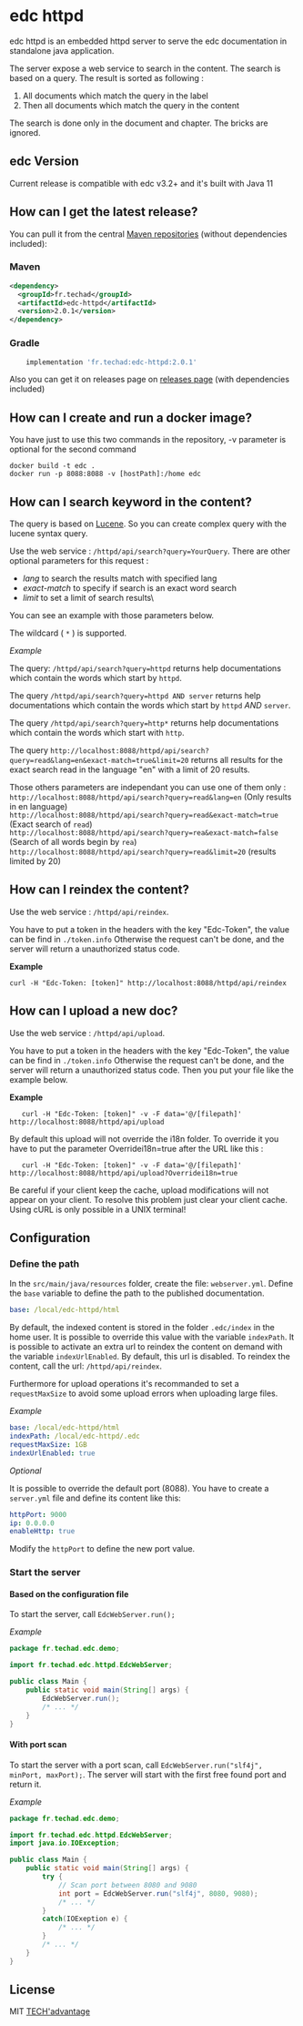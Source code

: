 # edc httpd 

edc httpd is an embedded httpd server to serve the edc documentation in standalone java application.

The server expose a web service to search in the content. The search is based on a query. The result is sorted as following : 

1. All documents which match the query in the label
1. Then all documents which match the query in the content

The search is done only in the document and chapter. The bricks are ignored.

## edc Version

Current release is compatible with edc v3.2+ and it's built with Java 11

## How can I get the latest release?

You can pull it from the central [Maven repositories](https://mvnrepository.com/artifact/fr.techad/edc-httpd) (without dependencies included):
### Maven
```xml
<dependency>
  <groupId>fr.techad</groupId>
  <artifactId>edc-httpd</artifactId>
  <version>2.0.1</version>
</dependency>
```

### Gradle
```groovy
    implementation 'fr.techad:edc-httpd:2.0.1'
```
Also you can get it on releases page on [releases page](https://github.com/tech-advantage/edc-httpd/releases) (with dependencies included)

## How can I create and run a docker image?
You have just to use this two commands in the repository, -v parameter is optional for the second command
```Shell
docker build -t edc .
docker run -p 8088:8088 -v [hostPath]:/home edc
```

## How can I search keyword in the content?
The query is based on [Lucene](https://lucene.apache.org/). So you can create complex query with the lucene syntax query.


Use the web service : `/httpd/api/search?query=YourQuery`.
There are other optional parameters for this request :
- _lang_ to search the results match with specified lang
- _exact-match_ to specify if search is an exact word search
- _limit_ to set a limit of search results\

You can see an example with those parameters below.

The wildcard ( `*` ) is supported.

*Example*

The query: `/httpd/api/search?query=httpd` returns help documentations which contain the words which start by `httpd`.

The query `/httpd/api/search?query=httpd AND server` returns help documentations which contain the words which start by `httpd` *AND* `server`.

The query `/httpd/api/search?query=http*` returns help documentations which contain the words which start with `http`.

The query  `http://localhost:8088/httpd/api/search?query=read&lang=en&exact-match=true&limit=20` returns all results for the exact search read in the language "en" with a limit of 20 results.

Those others parameters are independant you can use one of them only :\
`http://localhost:8088/httpd/api/search?query=read&lang=en` (Only results in en language)\
`http://localhost:8088/httpd/api/search?query=read&exact-match=true` (Exact search of `read`)\
`http://localhost:8088/httpd/api/search?query=rea&exact-match=false` (Search of all words begin by `rea`)\
`http://localhost:8088/httpd/api/search?query=read&limit=20` (results limited by 20)
## How can I reindex the content?

Use the web service : `/httpd/api/reindex`.

You have to put a token in the headers with the key "Edc-Token", the value can be find in `./token.info`
Otherwise the request can't be done, and the server will return a unauthorized status code.

**Example**
```Shell
curl -H "Edc-Token: [token]" http://localhost:8088/httpd/api/reindex
```
## How can I upload a new doc?
Use the web service : `/httpd/api/upload`.

You have to put a token in the headers with the key "Edc-Token", the value can be find in `./token.info`
Otherwise the request can't be done, and the server will return a unauthorized status code.
Then you put your file like the example below.

**Example**
```Shell
   curl -H "Edc-Token: [token]" -v -F data='@/[filepath]' http://localhost:8088/httpd/api/upload
```

By default this upload will not override the i18n folder. To override it you have to put the parameter Overridei18n=true after the URL like this :
```Shell
   curl -H "Edc-Token: [token]" -v -F data='@/[filepath]' http://localhost:8088/httpd/api/upload?Overridei18n=true
```
Be careful if your client keep the cache, upload modifications will not appear on your client. To resolve this problem just clear your client cache.
Using cURL is only possible in a UNIX terminal!
## Configuration

### Define the path

In the `src/main/java/resources` folder, create the file: `webserver.yml`.
Define the `base` variable to define the path to the published documentation.

```yaml
base: /local/edc-httpd/html
```

By default, the indexed content is stored in the folder `.edc/index` in the home user. It is possible to override this value with the variable `indexPath`.
It is possible to activate an extra url to reindex the content on demand with the variable `indexUrlEnabled`. By default, this url is disabled. To reindex the content, call the url: `/httpd/api/reindex`.

Furthermore for upload operations it's recommanded to set a `requestMaxSize` to avoid some upload errors when uploading large files.

*Example*

```yaml
base: /local/edc-httpd/html
indexPath: /local/edc-httpd/.edc
requestMaxSize: 1GB
indexUrlEnabled: true
```

*Optional*

It is possible to override the default port (8088). You have to create a `server.yml` file and define its content like this:

```yaml
httpPort: 9000
ip: 0.0.0.0
enableHttp: true
```

Modify the `httpPort` to define the new port value.

### Start the server

#### Based on the configuration file

To start the server, call `EdcWebServer.run();`

*Example*

```java
package fr.techad.edc.demo;

import fr.techad.edc.httpd.EdcWebServer;

public class Main {
    public static void main(String[] args) {
        EdcWebServer.run();
        /* ... */
    }
}
```
#### With port scan

To start the server with a port scan, call `EdcWebServer.run("slf4j", minPort, maxPort);`.
The server will start with the first free found port and return it.

*Example*

```java
package fr.techad.edc.demo;

import fr.techad.edc.httpd.EdcWebServer;
import java.io.IOException;

public class Main {
    public static void main(String[] args) {
        try {
            // Scan port between 8080 and 9080
            int port = EdcWebServer.run("slf4j", 8080, 9080);
            /* ... */
        }
        catch(IOExeption e) {
            /* ... */
        }
        /* ... */
    }
}
```
## License

MIT [TECH'advantage](mailto:contact@tech-advantage.com)